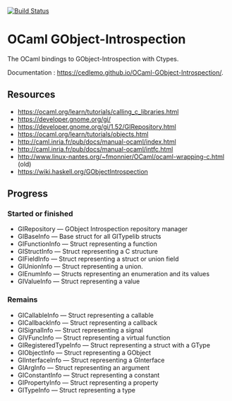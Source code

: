 [![Build Status](https://travis-ci.org/cedlemo/OCaml-GObject-Introspection.svg?branch=master)](https://travis-ci.org/cedlemo/OCaml-GObject-Introspection)

# OCaml GObject-Introspection

The OCaml bindings to GObject-Introspection with Ctypes.

Documentation : https://cedlemo.github.io/OCaml-GObject-Introspection/.

## Resources

*  https://ocaml.org/learn/tutorials/calling_c_libraries.html
*  https://developer.gnome.org/gi/
*  https://developer.gnome.org/gi/1.52/GIRepository.html
*  https://ocaml.org/learn/tutorials/objects.html
*  http://caml.inria.fr/pub/docs/manual-ocaml/index.html
*  http://caml.inria.fr/pub/docs/manual-ocaml/intfc.html
*  http://www.linux-nantes.org/~fmonnier/OCaml/ocaml-wrapping-c.html (old)
*  https://wiki.haskell.org/GObjectIntrospection

## Progress

  ### Started or finished

  * GIRepository — GObject Introspection repository manager
  * GIBaseInfo — Base struct for all GITypelib structs
  * GIFunctionInfo — Struct representing a function
  * GIStructInfo — Struct representing a C structure
  * GIFieldInfo — Struct representing a struct or union field
  * GIUnionInfo — Struct representing a union.
  * GIEnumInfo — Structs representing an enumeration and its values
  * GIValueInfo — Struct representing a value

  ### Remains

  * GICallableInfo — Struct representing a callable
  * GICallbackInfo — Struct representing a callback
  * GISignalInfo — Struct representing a signal
  * GIVFuncInfo — Struct representing a virtual function
  * GIRegisteredTypeInfo — Struct representing a struct with a GType
  * GIObjectInfo — Struct representing a GObject
  * GIInterfaceInfo — Struct representing a GInterface
  * GIArgInfo — Struct representing an argument
  * GIConstantInfo — Struct representing a constant
  * GIPropertyInfo — Struct representing a property
  * GITypeInfo — Struct representing a type
